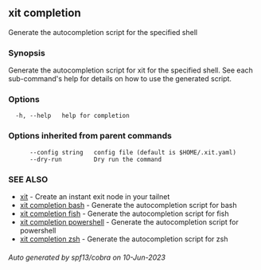 ## xit completion

Generate the autocompletion script for the specified shell

### Synopsis

Generate the autocompletion script for xit for the specified shell.
See each sub-command's help for details on how to use the generated script.


### Options

```
  -h, --help   help for completion
```

### Options inherited from parent commands

```
      --config string   config file (default is $HOME/.xit.yaml)
      --dry-run         Dry run the command
```

### SEE ALSO

* [xit](xit.md)	 - Create an instant exit node in your tailnet
* [xit completion bash](xit_completion_bash.md)	 - Generate the autocompletion script for bash
* [xit completion fish](xit_completion_fish.md)	 - Generate the autocompletion script for fish
* [xit completion powershell](xit_completion_powershell.md)	 - Generate the autocompletion script for powershell
* [xit completion zsh](xit_completion_zsh.md)	 - Generate the autocompletion script for zsh

###### Auto generated by spf13/cobra on 10-Jun-2023
